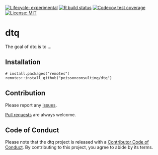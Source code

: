 
<!-- README.md is generated from README.Rmd. Please edit that file -->
<!-- badges: start -->

[![Lifecycle:
experimental](https://img.shields.io/badge/lifecycle-experimental-orange.svg)](https://lifecycle.r-lib.org/articles/stages.html#experimental)
[![R build
status](https://github.com/poissonconsulting/dtq/workflows/R-CMD-check/badge.svg)](https://github.com/poissonconsulting/dtq/actions)
[![Codecov test
coverage](https://codecov.io/gh/poissonconsulting/dtq/branch/master/graph/badge.svg)](https://codecov.io/gh/poissonconsulting/dtq?branch=master)
[![License:
MIT](https://img.shields.io/badge/License-MIT-green.svg)](https://opensource.org/licenses/MIT)
<!-- badges: end -->

# dtq

The goal of dtq is to …

## Installation

    # install.packages("remotes")
    remotes::install_github("poissonconsulting/dtq")

## Contribution

Please report any
[issues](https://github.com/poissonconsulting/dtq/issues).

[Pull requests](https://github.com/poissonconsulting/dtq/pulls) are
always welcome.

## Code of Conduct

Please note that the dtq project is released with a [Contributor Code of
Conduct](https://contributor-covenant.org/version/2/0/CODE_OF_CONDUCT.html).
By contributing to this project, you agree to abide by its terms.
